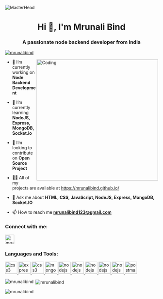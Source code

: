 ![MasterHead](https://user-images.githubusercontent.com/10498744/210012254-234538ff-d198-48aa-8964-37e6fd45d227.gif)
<h1 align="center">Hi 👋, I'm Mrunali Bind</h1>
<h3 align="center">A passionate node backend developer from India</h3>


<p align="left"> <a href="https://github.com/ryo-ma/github-profile-trophy"><img src="https://github-profile-trophy.vercel.app/?username=mrunalibind" alt="mrunalibind" /></a> </p>

<img align="right" alt="Coding" width="400" src="https://media.tenor.com/S59bPkT0pqcAAAAC/programming.gif">

- 🔭 I’m currently working on **Node Backend Development**

- 🌱 I’m currently learning **NodeJS, Express, MongoDB, Socket.io**

- 👯 I’m looking to contribute on **Open Source Project**

- 👨‍💻 All of my projects are available at https://mrunalibind.github.io/
- 💬 Ask me about **HTML, CSS, JavaScript, NodeJS, Express, MongoDB, Socket.IO**

- 📫 How to reach me **mrunalibind123@gmail.com**



<h3 align="left">Connect with me:</h3>
<p align="left">
<a href="https://linkedin.com/in/mrunali-bind-581227221" target="_blank"><img align="center" src="https://img.shields.io/badge/LinkedIn-%230077B5.svg?logo=linkedin&logoColor=white" alt="mrunali-bind-581227221" height="30" /></a>
</p>

<h3 align="left">Languages and Tools:</h3>
<p align="left"> 
<a href="https://www.w3schools.com/css/" target="_blank" rel="noreferrer"> <img src="https://img.shields.io/badge/html5-%23E34F26.svg?style=for-the-badge&logo=html5&logoColor=white" alt="css3" height="40"/> </a>
<a href="https://expressjs.com" target="_blank" rel="noreferrer"> <img src="https://img.shields.io/badge/css3-%231572B6.svg?style=for-the-badge&logo=css3&logoColor=white" alt="express" height="40"/> </a>
<a href="https://www.w3schools.com/css/" target="_blank" rel="noreferrer"> <img src="https://img.shields.io/badge/javascript-%23323330.svg?style=for-the-badge&logo=javascript&logoColor=%23F7DF1E" alt="css3" height="40"/> </a>
<a href="https://www.mongodb.com/" target="_blank" rel="noreferrer"> <img src="https://img.shields.io/badge/node.js-6DA55F?style=for-the-badge&logo=node.js&logoColor=white" alt="mongodb" height="40"/> </a> 
<a href="https://nodejs.org" target="_blank" rel="noreferrer"> <img src="https://img.shields.io/badge/express.js-%23404d59.svg?style=for-the-badge&logo=express&logoColor=%2361DAFB" alt="nodejs" height="40"/> </a> 
<a href="https://nodejs.org" target="_blank" rel="noreferrer"> <img src="https://img.shields.io/badge/MongoDB-%234ea94b.svg?style=for-the-badge&logo=mongodb&logoColor=white" alt="nodejs" height="40"/> </a>
<a href="https://nodejs.org" target="_blank" rel="noreferrer"> <img src="https://img.shields.io/badge/Socket.io-black?style=for-the-badge&logo=socket.io&badgeColor=010101" alt="nodejs" height="40"/> </a>
<a href="https://nodejs.org" target="_blank" rel="noreferrer"> <img src="https://img.shields.io/badge/netlify-%23000000.svg?style=for-the-badge&logo=netlify&logoColor=#00C7B7" alt="nodejs" height="40"/> </a>
<a href="https://nodejs.org" target="_blank" rel="noreferrer"> <img src="https://img.shields.io/badge/vercel-%23000000.svg?style=for-the-badge&logo=vercel&logoColor=white" alt="nodejs" height="40"/> </a>
<a href="https://postman.com" target="_blank" rel="noreferrer"> <img src="https://www.vectorlogo.zone/logos/getpostman/getpostman-icon.svg" alt="postman" height="40"/> </a> </p>

<p><img align="left" src="https://github-readme-stats.vercel.app/api/top-langs?username=mrunalibind&show_icons=true&locale=en&layout=compact" alt="mrunalibind" /></p>

<p>&nbsp;<img align="center" src="https://github-readme-stats.vercel.app/api?username=mrunalibind&show_icons=true&locale=en" alt="mrunalibind" /></p>

<p><img align="center" src="https://github-readme-streak-stats.herokuapp.com/?user=mrunalibind&" alt="mrunalibind" /></p>
